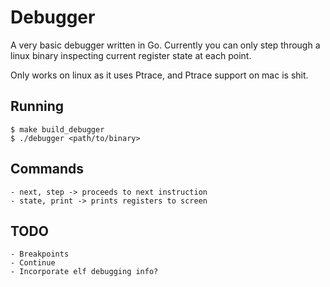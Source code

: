# Debugger
A very basic debugger written in Go. Currently you can only step through a linux binary inspecting current register state at each point.

Only works on linux as it uses Ptrace, and Ptrace support on mac is shit.

## Running
```
$ make build_debugger
$ ./debugger <path/to/binary>
```

## Commands
```
- next, step -> proceeds to next instruction
- state, print -> prints registers to screen
```

## TODO
```
- Breakpoints
- Continue
- Incorporate elf debugging info?
```
